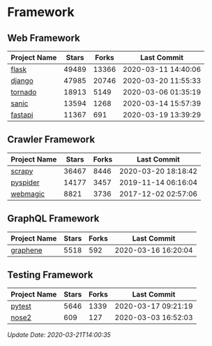 # Framework

## Web Framework

| Project Name | Stars | Forks | Last Commit |
| ------------ | ----- | ----- | ----------- |
| [flask](https://github.com/pallets/flask) | 49489 | 13366 | 2020-03-11 14:40:06 |
| [django](https://github.com/django/django) | 47985 | 20746 | 2020-03-20 11:55:33 |
| [tornado](https://github.com/tornadoweb/tornado) | 18913 | 5149 | 2020-03-06 01:35:19 |
| [sanic](https://github.com/huge-success/sanic) | 13594 | 1268 | 2020-03-14 15:57:39 |
| [fastapi](https://github.com/tiangolo/fastapi) | 11367 | 691 | 2020-03-19 13:39:29 |

## Crawler Framework

| Project Name | Stars | Forks | Last Commit |
| ------------ | ----- | ----- | ----------- |
| [scrapy](https://github.com/scrapy/scrapy) | 36467 | 8446 | 2020-03-20 18:18:42 |
| [pyspider](https://github.com/binux/pyspider) | 14177 | 3457 | 2019-11-14 06:16:04 |
| [webmagic](https://github.com/code4craft/webmagic) | 8821 | 3736 | 2017-12-02 02:57:06 |

## GraphQL Framework

| Project Name | Stars | Forks | Last Commit |
| ------------ | ----- | ----- | ----------- |
| [graphene](https://github.com/graphql-python/graphene) | 5518 | 592 | 2020-03-16 16:20:04 |

## Testing Framework

| Project Name | Stars | Forks | Last Commit |
| ------------ | ----- | ----- | ----------- |
| [pytest](https://github.com/pytest-dev/pytest) | 5646 | 1339 | 2020-03-17 09:21:19 |
| [nose2](https://github.com/nose-devs/nose2) | 609 | 127 | 2020-03-03 16:52:03 |

*Update Date: 2020-03-21T14:00:35*